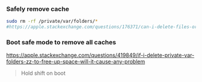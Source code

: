 ### Safely remove cache
```sh
sudo rm -rf /private/var/folders/*
#https://apple.stackexchange.com/questions/176371/can-i-delete-files-or-folders-from-private-var-folders
```

### Boot safe mode to remove all caches
https://apple.stackexchange.com/questions/419849/if-i-delete-private-var-folders-zz-to-free-up-space-will-it-cause-any-problem
> Hold shift on boot